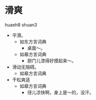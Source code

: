 # 滑爽
huaeh8 shuan3
+ 平滑。
  * 如东方言词典
    - 桌面～。
  * 如皋方言词典
    - 厨门儿漆得好摸起来～。
+ 滑动无阻碍。
  * 如皋方言词典
+ 干松爽适
  * 如皋方言词典
    - 伢儿凉快啊，身上是～的，没汗。
